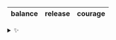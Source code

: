| balance | release | courage |
| :-----: | :-----: | :-----: |

<details>
  <summary>✨</summary>
  These words are chosen at random each day. New words will appear here tomorrow morning.
</details>